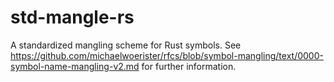 # std-mangle-rs
A standardized mangling scheme for Rust symbols. See https://github.com/michaelwoerister/rfcs/blob/symbol-mangling/text/0000-symbol-name-mangling-v2.md for further information.
